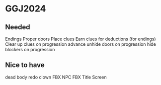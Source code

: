 # GGJ2024

## Needed
Endings
Proper doors
Place clues
Earn clues for deductions (for endings)
Clear up clues on progression advance
unhide doors on progression
hide blockers on progression

## Nice to have
dead body
redo clown FBX
NPC FBX
Title Screen